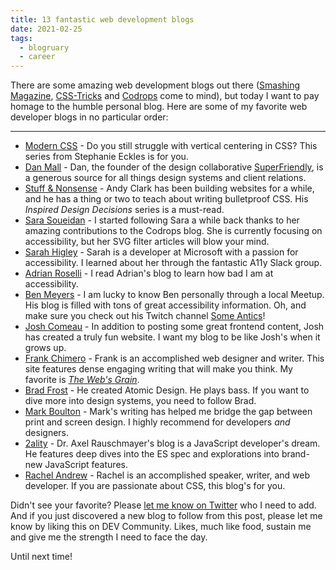 ```yaml
---
title: 13 fantastic web development blogs
date: 2021-02-25
tags: 
  - blogruary
  - career
---
```


There are some amazing web development blogs out there ([Smashing Magazine](https://www.smashingmagazine.com), [CSS-Tricks](https://css-tricks.com) and [Codrops](http://tympanus.net/codrops/) come to mind), but today I want to pay homage to the humble personal blog. Here are some of my favorite web developer blogs in no particular order:

---

- [Modern CSS](https://moderncss.dev) - Do you still struggle with vertical centering in CSS? This series from Stephanie Eckles is for you.
- [Dan Mall](http://danmall.me) - Dan, the founder of the design collaborative [SuperFriendly](https://superfriendlydesign.systems), is a generous source for all things design systems and client relations.
- [Stuff & Nonsense](https://stuffandnonsense.co.uk/blog) - Andy Clark has been building websites for a while, and he has a thing or two to teach about writing bulletproof CSS. His *Inspired Design Decisions* series is a must-read.
- [Sara Soueidan](https://www.sarasoueidan.com/blog/) - I started following Sara a while back thanks to her amazing contributions to the Codrops blog. She is currently focusing on accessibility, but her SVG filter articles will blow your mind.
- [Sarah Higley](https://sarahmhigley.com) - Sarah is a developer at Microsoft with a passion for accessibility. I learned about her through the fantastic A11y Slack group.
- [Adrian Roselli](https://adrianroselli.com) - I read Adrian's blog to learn how bad I am at accessibility.
- [Ben Meyers](https://benmyers.dev) - I am lucky to know Ben personally through a local Meetup. His blog is filled with tons of great accessibility information. Oh, and make sure you check out his Twitch channel [Some Antics](https://www.twitch.tv/someanticsdev)!
- [Josh Comeau](https://www.joshwcomeau.com) - In addition to posting some great frontend content, Josh has created a truly fun website. I want my blog to be like Josh's when it grows up.
- [Frank Chimero](https://frankchimero.com) - Frank is an accomplished web designer and writer. This site features dense engaging writing that will make you think. My favorite is *[The Web's Grain](https://frankchimero.com/blog/2015/the-webs-grain/)*.
- [Brad Frost](https://bradfrost.com) - He created Atomic Design. He plays bass. If you want to dive more into design systems, you need to follow Brad.
- [Mark Boulton](https://markboulton.co.uk) - Mark's writing has helped me bridge the gap between print and screen design. I highly recommend for developers *and* designers.
- [2ality](https://2ality.com) - Dr. Axel Rauschmayer's blog is a JavaScript developer's dream. He features deep dives into the ES spec and explorations into brand-new JavaScript features.
- [Rachel Andrew](https://rachelandrew.co.uk) - Rachel is an accomplished speaker, writer, and web developer. If you are passionate about CSS, this blog's for you.

Didn't see your favorite? Please [let me know on Twitter](https://twitter.com/therealboone) who I need to add. And if you just discovered a new blog to follow from this post, please let me know by liking this on DEV Community. Likes, much like food, sustain me and give me the strength I need to face the day.

Until next time!
